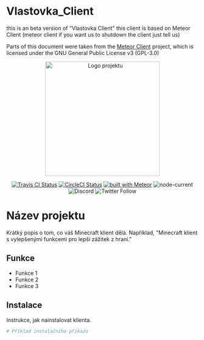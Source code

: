 # Vlastovka_Client
this is an beta version of "Vlastovka Client" this client is based on Meteor Client (meteor client if you want us to shutdown the client just tell us)

Parts of this document were taken from the [Meteor Client](https://github.com/MeteorDevelopment/meteor-client) project, which is licensed under the GNU General Public License v3 (GPL-3.0)

<!-- Logo projektu -->
<p align="center">
  <img src="URL_TVÉHO_LOGA" alt="Logo projektu" width="300">
</p>

<!-- Vycentrovaný blok se štítky -->
<div align="center">

[![Travis CI Status](TVŮJ_TRAVIS_CI_ODKAZ)](TVŮJ_TRAVIS_CI_STRÁNKA)
[![CircleCI Status](TVŮJ_CIRCLE_CI_ODKAZ)](TVŮJ_CIRCLE_CI_STRÁNKA)
[![built with Meteor](TVŮJ_METEOR_ODKAZ)](https://meteor.com)
![node-current](https://img.shields.io/node/v/meteor)
![Discord](TVŮJ_DISCORD_ODKAZ)
![Twitter Follow](TVŮJ_TWITTER_ODKAZ)

</div>

# Název projektu

Krátký popis o tom, co váš Minecraft klient dělá. Například, "Minecraft klient s vylepšenými funkcemi pro lepší zážitek z hraní."

## Funkce

- Funkce 1
- Funkce 2
- Funkce 3

## Instalace

Instrukce, jak nainstalovat klienta.

```bash
# Příklad instalačního příkazu
